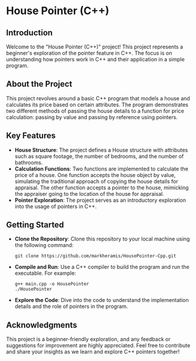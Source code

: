 # House Pointer (C++)

## Introduction

Welcome to the "House Pointer (C++)" project! This project represents a beginner's exploration of the pointer feature in C++. The focus is on understanding how pointers work in C++ and their application in a simple program.

## About the Project

This project revolves around a basic C++ program that models a house and calculates its price based on certain attributes. The program demonstrates two different methods of passing the house details to a function for price calculation: passing by value and passing by reference using pointers.

## Key Features

- **House Structure**: The project defines a House structure with attributes such as square footage, the number of bedrooms, and the number of bathrooms.
- **Calculation Functions**: Two functions are implemented to calculate the price of a house. One function accepts the house object by value, simulating the traditional approach of copying the house details for appraisal. The other function accepts a pointer to the house, mimicking the appraiser going to the location of the house for appraisal.
- **Pointer Exploration**: The project serves as an introductory exploration into the usage of pointers in C++.

## Getting Started

- **Clone the Repository**: Clone this repository to your local machine using the following command:

    ```
    git clone https://github.com/markheramis/HousePointer-Cpp.git
    ```
- **Compile and Run**: Use a C++ compiler to build the program and run the executable. For example:

    ```
    g++ main.cpp -o HousePointer
    ./HousePointer
    ```

- **Explore the Code**: Dive into the code to understand the implementation details and the role of pointers in the program.

## Acknowledgments

This project is a beginner-friendly exploration, and any feedback or suggestions for improvement are highly appreciated. Feel free to contribute and share your insights as we learn and explore C++ pointers together!





